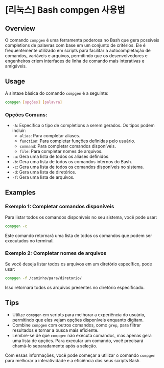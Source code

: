 # [리눅스] Bash compgen 사용법

## Overview
O comando `compgen` é uma ferramenta poderosa no Bash que gera possíveis completions de palavras com base em um conjunto de critérios. Ele é frequentemente utilizado em scripts para facilitar a autocompletação de comandos, variáveis e arquivos, permitindo que os desenvolvedores e engenheiros criem interfaces de linha de comando mais interativas e amigáveis.

## Usage
A sintaxe básica do comando `compgen` é a seguinte:

```bash
compgen [opções] [palavra]
```

### Opções Comuns:
- `-A`: Especifica o tipo de completions a serem gerados. Os tipos podem incluir:
  - `alias`: Para completar aliases.
  - `function`: Para completar funções definidas pelo usuário.
  - `command`: Para completar comandos disponíveis.
  - `file`: Para completar nomes de arquivos.
- `-a`: Gera uma lista de todos os aliases definidos.
- `-b`: Gera uma lista de todos os comandos internos do Bash.
- `-c`: Gera uma lista de todos os comandos disponíveis no sistema.
- `-d`: Gera uma lista de diretórios.
- `-f`: Gera uma lista de arquivos.

## Examples
### Exemplo 1: Completar comandos disponíveis
Para listar todos os comandos disponíveis no seu sistema, você pode usar:

```bash
compgen -c
```

Este comando retornará uma lista de todos os comandos que podem ser executados no terminal.

### Exemplo 2: Completar nomes de arquivos
Se você deseja listar todos os arquivos em um diretório específico, pode usar:

```bash
compgen -f /caminho/para/diretorio/
```

Isso retornará todos os arquivos presentes no diretório especificado.

## Tips
- Utilize `compgen` em scripts para melhorar a experiência do usuário, permitindo que eles vejam opções disponíveis enquanto digitam.
- Combine `compgen` com outros comandos, como `grep`, para filtrar resultados e tornar a busca mais eficiente.
- Lembre-se de que `compgen` não executa comandos, mas apenas gera uma lista de opções. Para executar um comando, você precisará chamá-lo separadamente após a seleção.

Com essas informações, você pode começar a utilizar o comando `compgen` para melhorar a interatividade e a eficiência dos seus scripts Bash.